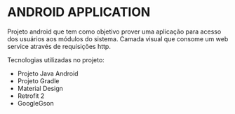 # ANDROID APPLICATION

Projeto android que tem como objetivo prover uma aplicação para acesso dos usuários aos módulos do sistema. Camada visual que consome um web service através de requisições http.

Tecnologias utilizadas no projeto:

 - Projeto Java Android
 - Projeto Gradle
 - Material Design
 - Retrofit 2
 - GoogleGson
